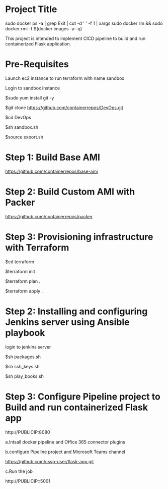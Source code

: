 # Project Title
sudo docker ps -a | grep Exit | cut -d ' ' -f 1 | xargs sudo docker rm && sudo docker rmi -f $(docker images -a -q)

This project is intended to implement CICD pipeline to build and run containerized Flask application. 

# Pre-Requisites

Launch ec2 instance to run terraform with name sandbox

Login to sandbox instance

$sudo yum install git -y 

$git clone https://github.com/containerrepos/DevOps.git

$cd DevOps

$sh sandbox.sh

$source export.sh

# Step 1: Build Base AMI
https://github.com/containerrepos/base-ami

# Step 2: Build Custom AMI with Packer
https://github.com/containerrepos/packer


# Step 3: Provisioning infrastructure with Terraform
$cd terraform

$terraform init .

$terraform plan .

$terraform apply .

# Step 2: Installing and configuring Jenkins server using Ansible playbook
login to jenkins server 

$sh packages.sh

$sh ssh_keys.sh

$sh play_books.sh


# Step 3: Configure Pipeline project to Build and run containerized Flask app
http://PUBLICIP:8080

a.Intsall docker pipeline and Office 365 connector plugins

b.configure Pipeline project and Microsoft Teams channel

https://github.com/cssp-user/flask-app.git

c.Run the job 

http://PUBLICIP::5001






